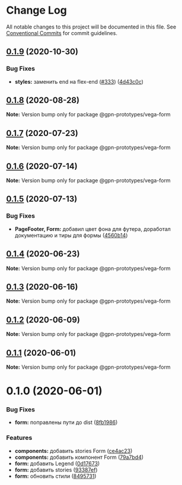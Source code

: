 # Change Log

All notable changes to this project will be documented in this file.
See [Conventional Commits](https://conventionalcommits.org) for commit guidelines.

## [0.1.9](https://github.com/gpn-prototypes/vega-ui/compare/@gpn-prototypes/vega-form@0.1.8...@gpn-prototypes/vega-form@0.1.9) (2020-10-30)


### Bug Fixes

* **styles:** заменить end на flex-end ([#333](https://github.com/gpn-prototypes/vega-ui/issues/333)) ([4d43c0c](https://github.com/gpn-prototypes/vega-ui/commit/4d43c0c59286a301717463ac4873419f2abd8d83))





## [0.1.8](https://github.com/gpn-prototypes/vega-ui/compare/@gpn-prototypes/vega-form@0.1.7...@gpn-prototypes/vega-form@0.1.8) (2020-08-28)

**Note:** Version bump only for package @gpn-prototypes/vega-form





## [0.1.7](https://github.com/gpn-prototypes/vega-ui/compare/@gpn-prototypes/vega-form@0.1.6...@gpn-prototypes/vega-form@0.1.7) (2020-07-23)

**Note:** Version bump only for package @gpn-prototypes/vega-form





## [0.1.6](https://github.com/gpn-prototypes/vega-ui/compare/@gpn-prototypes/vega-form@0.1.5...@gpn-prototypes/vega-form@0.1.6) (2020-07-14)

**Note:** Version bump only for package @gpn-prototypes/vega-form





## [0.1.5](https://github.com/gpn-prototypes/vega-ui/compare/@gpn-prototypes/vega-form@0.1.4...@gpn-prototypes/vega-form@0.1.5) (2020-07-13)


### Bug Fixes

* **PageFooter, Form:** добавил цвет фона для футера, доработал документацию и тиры для формы ([4560b14](https://github.com/gpn-prototypes/vega-ui/commit/4560b14f402dd35acd0572338bab85de7777e94e))





## [0.1.4](https://github.com/gpn-prototypes/vega-ui/compare/@gpn-prototypes/vega-form@0.1.3...@gpn-prototypes/vega-form@0.1.4) (2020-06-23)

**Note:** Version bump only for package @gpn-prototypes/vega-form





## [0.1.3](https://github.com/gpn-prototypes/vega-ui/compare/@gpn-prototypes/vega-form@0.1.2...@gpn-prototypes/vega-form@0.1.3) (2020-06-16)

**Note:** Version bump only for package @gpn-prototypes/vega-form





## [0.1.2](https://github.com/gpn-prototypes/vega-ui/compare/@gpn-prototypes/vega-form@0.1.1...@gpn-prototypes/vega-form@0.1.2) (2020-06-09)

**Note:** Version bump only for package @gpn-prototypes/vega-form





## [0.1.1](https://github.com/gpn-prototypes/vega-ui/compare/@gpn-prototypes/vega-form@0.1.0...@gpn-prototypes/vega-form@0.1.1) (2020-06-01)

**Note:** Version bump only for package @gpn-prototypes/vega-form

# 0.1.0 (2020-06-01)

### Bug Fixes

- **form:** поправлены пути до dist ([8fb1986](https://github.com/gpn-prototypes/vega-ui/commit/8fb1986c90033d2b0a5034f30a516eb4bdd5b71d))

### Features

- **components:** добавить stories Form ([ce4ac23](https://github.com/gpn-prototypes/vega-ui/commit/ce4ac2354afc929af3542e843a0a2ae8b9c93ee2))
- **components:** добавить компонент Form ([79a7bd4](https://github.com/gpn-prototypes/vega-ui/commit/79a7bd47372454922b326350e2f72ee14260c387))
- **form:** добавить Legend ([0d17673](https://github.com/gpn-prototypes/vega-ui/commit/0d176739c808af9e8e7263953b1a4a07ace081ef))
- **form:** добавить stories ([93387ef](https://github.com/gpn-prototypes/vega-ui/commit/93387ef38ef216bfae65cc31626a001593f39755))
- **form:** обновить стили ([8495731](https://github.com/gpn-prototypes/vega-ui/commit/8495731bc5d6ae081101c716d7a86cf5fd381458))

